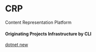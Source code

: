 # CRP
Content Representation Platform


#### Originating Projects Infrastructure by CLI

[dotnet new <TEMPLATE>](https://learn.microsoft.com/en-us/dotnet/core/tools/dotnet-new)



dotnet new sln --name CRP

dotnet new classlib -o CRP.Common
dotnet sln add CRP.Common/CRP.Common.csproj 

dotnet new web -o CRP.Content
dotnet sln add CRP.Content/CRP.Content.csproj

dotnet new blazor -o CRP.Site
dotnet sln add CRP.Site/CRP.Site.csproj

dotnet new xunit -o CRP.Tests
dotnet sln add CRP.Tests/CRP.Tests.csproj

dotnet add CRP.Site/CRP.Site.csproj reference CRP.Common/CRP.Common.csproj 
dotnet add CRP.Tests/CRP.Tests.csproj reference CRP.Common/CRP.Common.csproj 
dotnet add CRP.Content/CRP.Content.csproj reference CRP.Common/CRP.Common.csproj 

